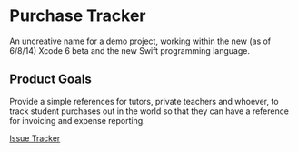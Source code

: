 # Purchase Tracker

An uncreative name for a demo project, working within the new (as of 6/8/14) Xcode 6 beta and the new Swift programming language.

## Product Goals

Provide a simple references for tutors, private teachers and whoever, to track student purchases out in the world so that they can have a reference for invoicing and expense reporting. 

[Issue Tracker](https://www.pivotaltracker.com/s/projects/1098394)
